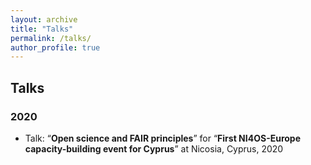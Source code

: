 ```yaml
---
layout: archive
title: "Talks"
permalink: /talks/
author_profile: true
---
```


## Talks

### 2020

- Talk: “**Open science and FAIR principles**” for “**First NI4OS-Europe capacity-building event for Cyprus**” at Nicosia, Cyprus, 2020